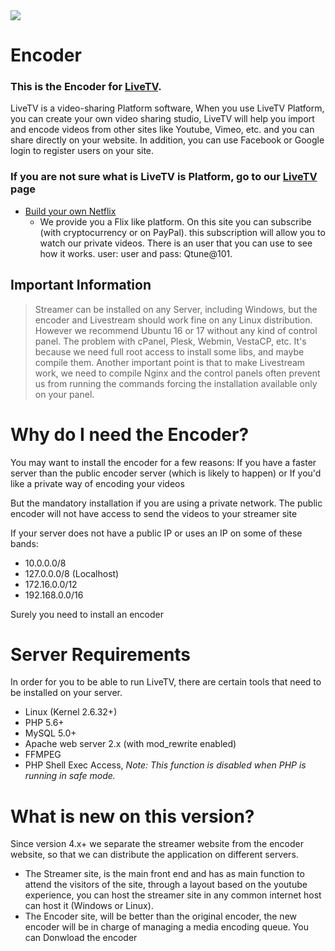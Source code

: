 <img src="https://tv.qtune.io/videos/userPhoto/logo.png?1641610363"/>

# Encoder
### This is the Encoder for <a href="https://tv.qtune.io/" target="_blank">LiveTV</a>.
LiveTV is a video-sharing Platform software, When you use LiveTV Platform, you can create your own video sharing studio, LiveTV will help you import and encode videos from other sites like Youtube, Vimeo, etc. and you can share directly on your website. In addition, you can use Facebook or Google login to register users on your site. 

### If you are not sure what is LiveTV is Platform, go to our <a href="https://tv.qtune.io/" target="_blank">LiveTV</a> page


* <a href="https://tv.qtune.io/" target="_blank">Build your own Netflix</a>
  - We provide you a Flix like platform. On this site you can subscribe (with cryptocurrency or  on PayPal). this subscription will allow you to watch our private videos. There is an user that you can use to see how it works. user: user and pass: Qtune@101.


## Important Information

> Streamer can be installed on any Server, including Windows, but the encoder and Livestream should work fine on any Linux distribution. However we recommend Ubuntu 16 or 17 without any kind of control panel.
> The problem with cPanel, Plesk, Webmin, VestaCP, etc. It's because we need full root access to install some libs, and maybe compile them. Another important point is that to make Livestream work, we need to compile Nginx and the control panels often prevent us from running the commands forcing the installation available only on your panel.




# Why do I need the Encoder?
You may want to install the encoder for a few reasons:
If you have a faster server than the public encoder server (which is likely to happen) or If you'd like a private way of encoding your videos

But the mandatory installation if you are using a private network. The public encoder will not have access to send the videos to your streamer site

If your server does not have a public IP or uses an IP on some of these bands:
- 10.0.0.0/8
- 127.0.0.0/8 (Localhost)
- 172.16.0.0/12
- 192.168.0.0/16

Surely you need to install an encoder

# Server Requirements

In order for you to be able to run LiveTV, there are certain tools that need to be installed on your server.
- Linux (Kernel 2.6.32+)
- PHP 5.6+
- MySQL 5.0+
- Apache web server 2.x (with mod_rewrite enabled)
- FFMPEG
- PHP Shell Exec Access, *Note: This function is disabled when PHP is running in safe mode.*

# What is new on this version?
Since version 4.x+ we separate the streamer website from the encoder website, so that we can distribute the application on different servers.
- The Streamer site, is the main front end and has as main function to attend the visitors of the site, through a layout based on the youtube experience, you can host the streamer site in any common internet host can host it (Windows or Linux).
- The Encoder site, will be better than the original encoder, the new encoder will be in charge of managing a media encoding queue. You can Donwload the encoder 
